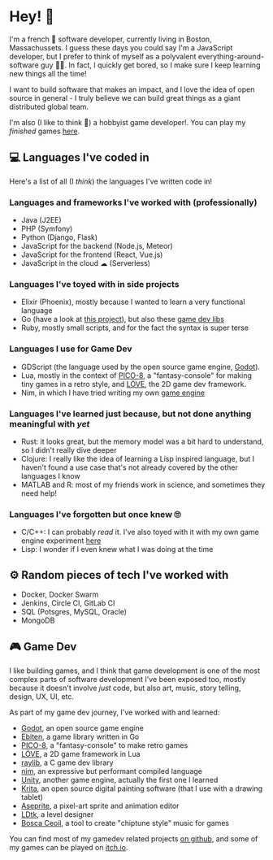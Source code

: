 # Hey! 👋
I'm a french 🥖 software developer, currently living in Boston, Massachussets.
I guess these days you could say I'm a JavaScript developer, but I prefer to think of myself as a polyvalent everything-around-software guy 👨‍💻. In fact, I quickly get bored, so I make sure I keep learning new things all the time!

I want to build software that makes an impact, and I love the idea of open source in general - I truly believe we can build great things as a giant distributed global team.

I'm also (I like to think 😬) a hobbyist game developer!. You can play my _finished_ games [here](https://tducasse.itch.io).


## 💻 Languages I've coded in

Here's a list of all (I _think_) the languages I've written code in!


### Languages and frameworks I've worked with (professionally)
- Java (J2EE)
- PHP (Symfony)
- Python (Django, Flask)
- JavaScript for the backend (Node.js, Meteor)
- JavaScript for the frontend (React, Vue.js)
- JavaScript in the cloud ☁ (Serverless)


### Languages I've toyed with in side projects
- Elixir (Phoenix), mostly because I wanted to learn a very functional language
- Go (have a look at [this project](https://github.com/tducasse/go-instabot)), but also these [game dev libs](https://github.com/tducasse?tab=repositories&q=ebiten&type=&language=&sort=)
- Ruby, mostly small scripts, and for the fact the syntax is super terse


### Languages I use for Game Dev
- GDScript (the language used by the open source game engine, [Godot](https://godotengine.org/)).
- Lua, mostly in the context of [PICO-8](https://www.lexaloffle.com/pico-8.php), a "fantasy-console" for making tiny games in a retro style, and [LÖVE](https://love2d.org/), the 2D game dev framework.
- Nim, in which I have tried writing my own [game engine](https://github.com/tducasse/nim-game-engine)


### Languages I've learned just because, but not done anything meaningful with _yet_
- Rust: it looks great, but the memory model was a bit hard to understand, so I didn't really dive deeper
- Clojure: I really like the idea of learning a Lisp inspired language, but I haven't found a use case that's not already covered by the other languages I know
- MATLAB and R: most of my friends work in science, and sometimes they need help!


### Languages I've forgotten but once knew 🙄
- C/C++: I can probably _read_ it. I've also toyed with it with my own game engine experiment [here](https://github.com/tducasse/game_engine)
- Lisp: I wonder if I even knew what I was doing at the time


## ⚙ Random pieces of tech I've worked with
- Docker, Docker Swarm
- Jenkins, Circle CI, GitLab CI
- SQL (Potsgres, MySQL, Oracle)
- MongoDB


## 🎮 Game Dev
I like building games, and I think that game development is one of the most complex parts of software development I've been exposed too, mostly because it doesn't involve _just_ code, but also art, music, story telling, design, UX, UI, etc.

As part of my game dev journey, I've worked with and learned:
- [Godot](https://godotengine.org/), an open source game engine
- [Ebiten](https://ebiten.org/), a game library written in Go
- [PICO-8](https://www.lexaloffle.com/pico-8.php), a "fantasy-console" to make retro games
- [LÖVE](https://love2d.org/), a 2D game framework in Lua
- [raylib](https://www.raylib.com/), a C game dev library
- [nim](https://nim-lang.org/), an expressive but performant compiled language
- [Unity](https://unity.com/), another game engine, actually the first one I learned
- [Krita](https://krita.org/en/), an open source digital painting software (that I use with a drawing tablet)
- [Aseprite](https://www.aseprite.org/), a pixel-art sprite and animation editor
- [LDtk](https://ldtk.io/), a level designer
- [Bosca Ceoil](https://terrycavanagh.itch.io/bosca-ceoil), a tool to create "chiptune style" music for games

You can find most of my gamedev related projects [on github](https://github.com/tducasse?tab=repositories&q=gamedev), and some of my games can be played on [itch.io](tducasse.itch.io).

